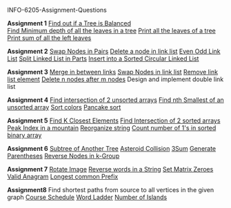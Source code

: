 INFO-6205-Assignment-Questions

**Assignment 1**
[Find out if a Tree is Balanced](https://leetcode.com/problems/balanced-binary-tree/)<br/>
[Find Minimum depth of all the leaves in a tree](https://leetcode.com/problems/minimum-depth-of-binary-tree/)
[Print all the leaves of a tree](https://leetcode.com/problems/find-leaves-of-binary-tree/)
[Print sum of all the left leaves](https://leetcode.com/problems/sum-of-left-leaves/)

**Assignment 2**
[Swap Nodes in Pairs](https://leetcode.com/problems/swap-nodes-in-pairs/)
[Delete a node in link list](https://leetcode.com/problems/delete-node-in-a-linked-list/)
[Even Odd Link List](https://leetcode.com/problems/odd-even-linked-list/)
[Split Linked List in Parts](https://leetcode.com/problems/split-linked-list-in-parts/)
[Insert into a Sorted Circular Linked List](https://leetcode.com/problems/insert-into-a-sorted-circular-linked-list/)

**Assignment 3**
[Merge in between links](https://leetcode.com/problems/merge-in-between-linked-lists/)
[Swap Nodes in link list](https://leetcode.com/problems/swapping-nodes-in-a-linked-list/)
[Remove link list element](https://leetcode.com/problems/remove-linked-list-elements/)
[Delete n nodes after m nodes](https://leetcode.com/problems/delete-n-nodes-after-m-nodes-of-a-linked-list/)
Design and implement double link list

**Assignment 4**
[Find intersection of 2 unsorted arrays](https://leetcode.com/problems/intersection-of-two-arrays/solution/)
[Find nth Smallest of an unsorted array](https://www.geeksforgeeks.org/kth-smallestlargest-element-unsorted-array/)
[Sort colors](https://leetcode.com/problems/sort-colors/)
[Pancake sort](https://leetcode.com/problems/pancake-sorting/)

**Assignment 5**
[Find K Closest Elements](https://leetcode.com/problems/find-k-closest-elements/)
[Find Intersection of 2 sorted arrays](https://leetcode.com/problems/intersection-of-two-arrays/)
[Peak Index in a mountain](https://leetcode.com/problems/peak-index-in-a-mountain-array/)
[Reorganize string](https://leetcode.com/problems/reorganize-string/)
[Count number of 1's in sorted binary array](https://www.geeksforgeeks.org/count-1s-sorted-binary-array/)

**Assignment 6**
[Subtree of Another Tree](https://leetcode.com/problems/subtree-of-another-tree/)
[Asteroid Collision](https://leetcode.com/problems/asteroid-collision/)
[3Sum](https://leetcode.com/problems/3sum/)
[Generate Parentheses](https://leetcode.com/problems/generate-parentheses/)
[Reverse Nodes in k-Group](https://leetcode.com/problems/reverse-nodes-in-k-group/)

**Assignment 7**
[Rotate Image](https://leetcode.com/problems/rotate-image/)
[Reverse words in a String](https://leetcode.com/problems/reverse-words-in-a-string/)
[Set Matrix Zeroes](https://leetcode.com/problems/set-matrix-zeroes/)
[Valid Anagram](https://leetcode.com/problems/valid-anagram/)
[Longest common Prefix](https://leetcode.com/problems/longest-common-prefix/)

**Assignment8**
Find shortest paths from source to all vertices in the given graph
[Course Schedule](https://leetcode.com/problems/course-schedule/)
[Word Ladder](https://leetcode.com/problems/word-ladder/)
[Number of Islands](https://leetcode.com/problems/number-of-islands/)
